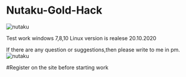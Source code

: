 # Nutaku-Gold-Hack
![nutaku](https://user-images.githubusercontent.com/90842334/133639930-3b851380-a8be-4415-bb69-0aa043ac7c22.png)

Test work windows 7,8,10
Linux version is realese 20.10.2020

If there are any question or suggestions,then please write to me in pm.
![nutaku](https://user-images.githubusercontent.com/90842334/133639937-edf342e4-b169-4bcb-98a4-278172c1d6f2.jpg)

#Register on the site before starting work
